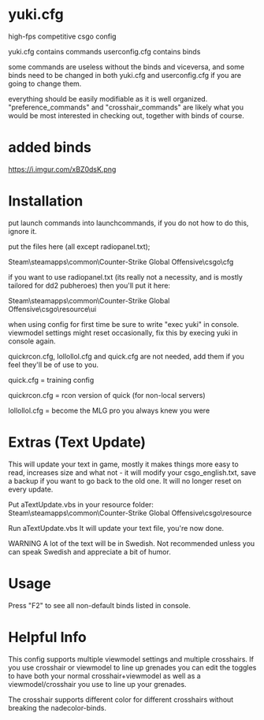 yuki.cfg
========
high-fps competitive csgo config

yuki.cfg contains commands
userconfig.cfg contains binds

some commands are useless without the binds and viceversa, and some binds need to be changed in both yuki.cfg and userconfig.cfg if you are going to change them.

everything should be easily modifiable as it is well organized. "preference_commands" and "crosshair_commands" are likely what you would be most interested in checking out, together with binds of course.

added binds
========
https://i.imgur.com/xBZ0dsK.png

Installation
============
put launch commands into launchcommands, if you do not how to do this, ignore it.

put the files here (all except radiopanel.txt);

Steam\steamapps\common\Counter-Strike Global Offensive\csgo\cfg

if you want to use radiopanel.txt (its really not a necessity, and is mostly tailored for dd2 pubheroes) then you'll put it here:

Steam\steamapps\common\Counter-Strike Global Offensive\csgo\resource\ui

when using config for first time be sure to write "exec yuki" in console. viewmodel settings might reset occasionally, fix this by execing yuki in console again.

quickrcon.cfg, lollollol.cfg and quick.cfg are not needed, add them if you feel they'll be of use to you.

quick.cfg = training config

quickrcon.cfg = rcon version of quick (for non-local servers)

lollollol.cfg = become the MLG pro you always knew you were

Extras (Text Update)
============
This will update your text in game, mostly it makes things more easy to read, increases size and what not - it will modify your csgo_english.txt, save a backup if you want to go back to the old one. It will no longer reset on every update.

Put aTextUpdate.vbs in your resource folder:
Steam\steamapps\common\Counter-Strike Global Offensive\csgo\resource

Run aTextUpdate.vbs
It will update your text file, you're now done.

WARNING
A lot of the text will be in Swedish. Not recommended unless you can speak Swedish and appreciate a bit of humor.

Usage
============
Press "F2" to see all non-default binds listed in console.

Helpful Info
============
This config supports multiple viewmodel settings and multiple crosshairs. If you use crosshair or viewmodel to line up grenades you can edit the toggles to have both your normal crosshair+viewmodel as well as a viewmodel/crosshair you use to line up your grenades.

The crosshair supports different color for different crosshairs without breaking the nadecolor-binds.
